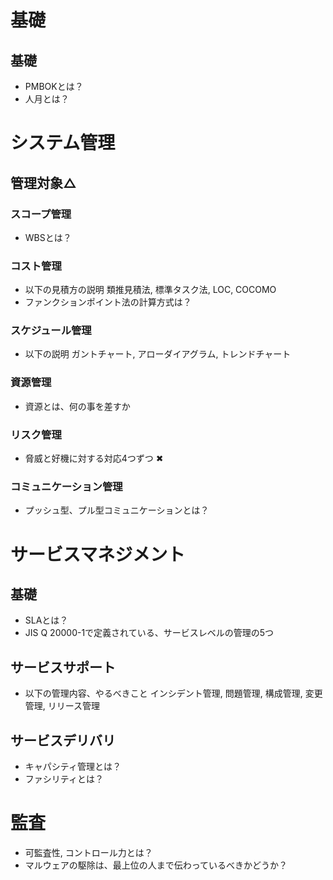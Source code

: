 # 基礎
## 基礎
- PMBOKとは？
- 人月とは？

# システム管理
## 管理対象△
### スコープ管理
- WBSとは？
### コスト管理
- 以下の見積方の説明
類推見積法, 標準タスク法, LOC, COCOMO
- ファンクションポイント法の計算方式は？
### スケジュール管理
- 以下の説明
ガントチャート, アローダイアグラム, トレンドチャート
### 資源管理
- 資源とは、何の事を差すか
### リスク管理
- 脅威と好機に対する対応4つずつ ✖
### コミュニケーション管理
- プッシュ型、プル型コミュニケーションとは？


# サービスマネジメント
## 基礎
- SLAとは？
- JIS Q 20000-1で定義されている、サービスレベルの管理の5つ 

## サービスサポート
- 以下の管理内容、やるべきこと
インシデント管理, 問題管理, 構成管理, 変更管理, リリース管理

## サービスデリバリ
- キャパシティ管理とは？
- ファシリティとは？

# 監査
- 可監査性, コントロール力とは？
- マルウェアの駆除は、最上位の人まで伝わっているべきかどうか？
